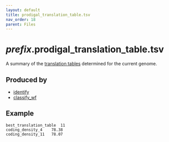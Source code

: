 ```yaml
---
layout: default
title: prodigal_translation_table.tsv
nav_order: 18
parent: Files
---
```


# *prefix*.prodigal_translation_table.tsv

A summary of the [translation tables](https://www.ncbi.nlm.nih.gov/Taxonomy/Utils/wprintgc.cgi) determined for the current genome.

## Produced by
 * [identify](../commands/identify.html)
 * [classify_wf](../commands/classify_wf.html)


## Example

```text
best_translation_table	11
coding_density_4	78.38
coding_density_11	78.07
```